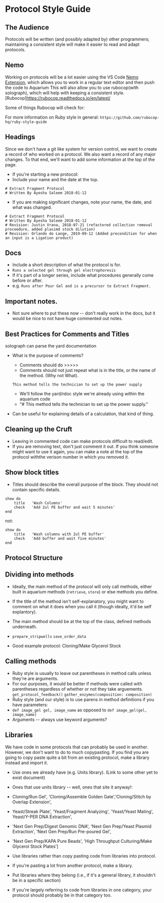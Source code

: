 # Protocol Style Guide

## The Audience 

Protocols will be written (and possibly adapted by) other programmers; maintaining a consistent style will make it easier to read and adapt protocols. 

## Nemo 

Working on protocols will be a lot easier using the VS Code [Nemo Extension](https://github.com/klavinslab/nemo), which allows you to work in a regular text editor and then push the code to Aquarium 
This will also allow you to use rubocop(with solograph), which will help with keeping a consistent style.
[Rubocop]https://rubocop.readthedocs.io/en/latest/

Some of things Rubocop will check for:
    

For more information on Ruby style in general: `https://github.com/rubocop-hq/ruby-style-guide`

## Headings

Since we don't have a git like system for version control, we want to create a record of who worked on a protocol. We also want a record of any major changes.
To that end, we'll want to add some information at the top of the page. 
* If you're starting a new protocol: 
* Include your name and the date at the top. 
```
# Extract Fragment Protocol
# Written By Ayesha Saleem 2018-01-12
```
* If you are making significant changes, note your name, the date, and what was changed.  
```
# Extract Fragment Protocol
# Written By Ayesha Saleem 2018-01-12
# Revision: Justin Vrana, 2018-07-21 (refactored collection removal proceedure, added plasimd stock dilution)
# Revision: Orlando do Lange, 2019-09-12 (Added precondition for when an input is a Ligation product)
``` 

## Docs 
* Include a short description of what the protocol is for.
* `Runs a selected gel through gel electrophoresis` 
* If it's part of a longer series, include what procedures generally come before or after. 
* e.g. `Runs after Pour Gel and is a precursor to Extract Fragment.`

## Important notes. 
* Not sure where to put these now -- don't really work in the docs, but it would be nice to not have huge commented out notes.



## Best Practices for Comments and Titles 
solograph can parse the yard documentation 

* What is the purpose of comments? 
    * Comments should do >>>>>
    * Comments should not just repeat what is in the title, or the name of the method. (Why not What).
    ```
    This method tells the technician to set up the power supply
    ``` 
    * We'll follow the yard/rdoc style we're already using within the aquarium code 
    * "# This method tells the technician to set up the power supply."

* Can be useful for explaining details of a calculation, that kind of thing. 

## Cleaning up the Cruft 
* Leaving in commented code can make protocols difficult to read/edit. 
* If you are removing text, don't just comment it out. If you think someone might want to use it again, you can make a note at the top of the protocol withthe verison number in which you removed it.

## Show block titles 
* Titles should describe the overall purpose of the block. They should not contain specific details. 
``` 
show do 
    title   'Wash Columns' 
    check   'Add 2ul PE buffer and wait 5 minutes' 
end
```
not: 
```
show do 
    title   'Wash columns with 2ul PE buffer' 
    check   'Add buffer and wait five minutes' 
end 
```

## Protocol Structure 
## Dividing into methods

* Ideally, the main method of the protocol will only call methods, either built in aquarium methods (`retrieve`, `store`) or else methods you define.

* If the title of the method isn't self-explanatory, you might want to comment on what it does when you call it (though ideally, it'd be self explantory).
* The main method should be at the top of the class, defined methods underneath. 
* `prepare_stripwells` `save_order_data`
* Good example protocol: Cloning/Make Glycerol Stock 

## Calling methods 

* Ruby style is usually to leave out parentheses in method calls unless they're are arguments. 
* For our purposes, it would be better if methods were called with parentheses regardless of whether or not they take arguements.
`get_protocol_feedback()`
`gather_enzymes(composition: composition)`
* Ruby style (and our style) is to use parens in method definitions if you have parameters:  
* `def image_gel gel, image_name` as opposed to `def image_gel(gel, image_name)`
* Arguments -- always use keyword arguments?

## Libraries
We have code in some protocols that can probably be used in another. However, we don't want to do to much copypasting.
If you find you are going to copy paste quite a bit from an existing protocol, make a library instead and import it.

* Use ones we already have (e.g. Units library). (Link to some other yet to exist document)

* Ones that use units library -- well, ones that site it anyway!: 
* Cloning/Run Gel', 'Cloning/Assemble Golden Gate','Cloning/Stitch by Overlap Extension',
* Yeast/Streak Plate', 'Yeast/Fragment Analyzing', 'Yeast/Yeast Mating', Yeast/Y-PER DNA Extraction',
* 'Next Gen Prep/Digest Genomic DNA', 'Next Gen Prep/Yeast Plasmid Extraction',  'Next Gen Prep/Run Pre-poured Gel',
* 'Next Gen Prep/KAPA Pure Beads',  'High Throughput Culturing/Make Glycerol Stock Plates'] 
* Use libraries rather than copy pasting code from libraries into protocol.
* If you're pasting a lot from another protocol, make a library. 
* Put libraries where they belong (i.e., if it's a general library, it shouldn't be in a specific section)
* If you're largely referring to code from libraries in one category, your protocol should probably be in that category too.



